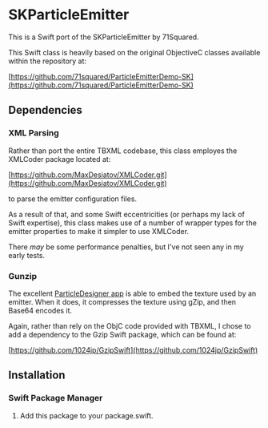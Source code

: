 # SKParticleEmitter

This is a Swift port of the SKParticleEmitter by 71Squared.

This Swift class is heavily based on the original ObjectiveC classes available within the repository at:

 [https://github.com/71squared/ParticleEmitterDemo-SK](https://github.com/71squared/ParticleEmitterDemo-SK)

## Dependencies

### XML Parsing
Rather than port the entire TBXML codebase, this class employes the XMLCoder package located at:

 [https://github.com/MaxDesiatov/XMLCoder.git](https://github.com/MaxDesiatov/XMLCoder.git)
    
to parse the emitter configuration files.

As a result of that, and some Swift eccentricities (or perhaps my lack of Swift expertise), this
class makes use of a number of wrapper types for the emitter properties to make it simpler to
use XMLCoder.

There _may_ be some performance penalties, but I've not seen any in my early tests.

### Gunzip

The excellent [ParticleDesigner app](https://www.71squared.com/particledesigner) is able to
embed the texture used by an emitter.  When it does, it compresses the texture using gZip,
and then Base64 encodes it.

Again, rather than rely on the ObjC code provided with TBXML, I chose to add a dependency to 
the Gzip Swift package, which can be found at:

 [https://github.com/1024jp/GzipSwift](https://github.com/1024jp/GzipSwift)
    
## Installation

### Swift Package Manager

1. Add this package to your package.swift.


